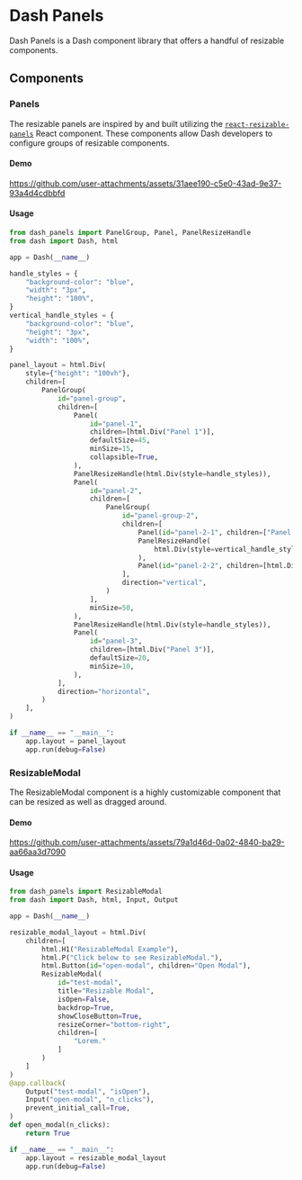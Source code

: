 # Dash Panels

Dash Panels is a Dash component library that offers a handful of resizable components. 

## Components

### Panels
The resizable panels are inspired by and built utilizing the 
[`react-resizable-panels`](https://github.com/bvaughn/react-resizable-panels) React component.
These components allow Dash developers to configure groups of resizable components.

#### Demo
https://github.com/user-attachments/assets/31aee190-c5e0-43ad-9e37-93a4d4cdbbfd

#### Usage
```python
from dash_panels import PanelGroup, Panel, PanelResizeHandle
from dash import Dash, html

app = Dash(__name__)

handle_styles = {
    "background-color": "blue",
    "width": "3px",
    "height": "100%",
}
vertical_handle_styles = {
    "background-color": "blue",
    "height": "3px",
    "width": "100%",
}

panel_layout = html.Div(
    style={"height": "100vh"},
    children=[
        PanelGroup(
            id="panel-group",
            children=[
                Panel(
                    id="panel-1",
                    children=[html.Div("Panel 1")],
                    defaultSize=45,
                    minSize=15,
                    collapsible=True,
                ),
                PanelResizeHandle(html.Div(style=handle_styles)),
                Panel(
                    id="panel-2",
                    children=[
                        PanelGroup(
                            id="panel-group-2",
                            children=[
                                Panel(id="panel-2-1", children=["Panel 2-1"]),
                                PanelResizeHandle(
                                    html.Div(style=vertical_handle_styles)
                                ),
                                Panel(id="panel-2-2", children=[html.Div("Panel 2-2")]),
                            ],
                            direction="vertical",
                        )
                    ],
                    minSize=50,
                ),
                PanelResizeHandle(html.Div(style=handle_styles)),
                Panel(
                    id="panel-3",
                    children=[html.Div("Panel 3")],
                    defaultSize=20,
                    minSize=10,
                ),
            ],
            direction="horizontal",
        )
    ],
)

if __name__ == "__main__":
    app.layout = panel_layout
    app.run(debug=False)

```

### ResizableModal
The ResizableModal component is a highly customizable component that can be resized as well as dragged around. 

#### Demo
https://github.com/user-attachments/assets/79a1d46d-0a02-4840-ba29-aa66aa3d7090

#### Usage
```python
from dash_panels import ResizableModal
from dash import Dash, html, Input, Output

app = Dash(__name__)

resizable_modal_layout = html.Div(
    children=[
        html.H1("ResizableModal Example"),
        html.P("Click below to see ResizableModal."),
        html.Button(id="open-modal", children="Open Modal"),
        ResizableModal(
            id="test-modal",
            title="Resizable Modal",
            isOpen=False,
            backdrop=True,
            showCloseButton=True,
            resizeCorner="bottom-right",
            children=[
                "Lorem."
            ]
        )
    ]
)
@app.callback(
    Output("test-modal", "isOpen"),
    Input("open-modal", "n_clicks"),
    prevent_initial_call=True,
)
def open_modal(n_clicks):
    return True

if __name__ == "__main__":
    app.layout = resizable_modal_layout
    app.run(debug=False)

```

